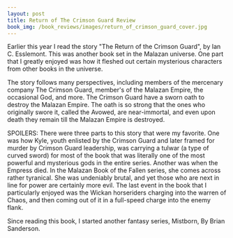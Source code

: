 ```yaml
---
layout: post
title: Return of The Crimson Guard Review
book_img: /book_reviews/images/return_of_crimson_guard_cover.jpg
---
```


Earlier this year I read the story "The Return of the Crimson Guard", by Ian C. Esslemont. This was another book set in the Malazan universe. One part that I greatly enjoyed was how it fleshed out certain mysterious characters from other books in the universe.

The story follows many perspectives, including members of the mercenary company The Crimson Guard, member's of the Malazan Empire, the occasional God, and more. The Crimson Guard have a sworn oath to destroy the Malazan Empire. The oath is so strong that the ones who originally swore it, called the Avowed, are near-immortal, and even upon death they remain till the Malazan Empire is destroyed.

SPOILERS:
There were three parts to this story that were my favorite. 
One was how Kyle, youth enlisted by the Crimson Guard and later framed for murder by Crimson Guard leadership, was carrying a tulwar (a type of curved sword) for most of the book that was literally one of the most powerful and mysterious gods in the entire series.
Another was when the Empress died. In the Malazan Book of the Fallen series, she comes across rather tyranical. She was undeniably brutal, and yet those who are next in line for power are certainly more evil.
The last event in the book that I particularly enjoyed was the Wickan horseriders charging into the warren of Chaos, and then coming out of it in a full-speed charge into the enemy flank.

Since reading this book, I started another fantasy series, Mistborn, By Brian Sanderson.
